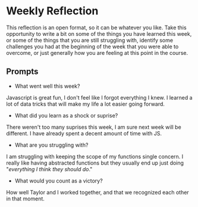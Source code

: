 # Weekly Reflection
This reflection is an open format, so it can be whatever you like. Take this opportunity to write a bit on some of the things you have learned this week, or some of the things that you are still struggling with, identify some challenges you had at the beginning of the week that you were able to overcome, or just generally how you are feeling at this point in the course.

## Prompts
- What went well this week?

Javascript is great fun, I don't feel like I forgot everything I knew. I learned a lot of data tricks that will make my life a lot easier going forward. 

- What did you learn as a shock or suprise?

There weren't too many suprises this week, I am sure next week will be different. I have already spent a decent amount of time with JS.

- What are you struggling with?

I am struggling with keeping the scope of my functions single concern. I really like having abstracted functions but they usually end up just doing "*everything I think they should do*."

- What would you count as a victory?

How well Taylor and I worked together, and that we recognized each other in that moment.